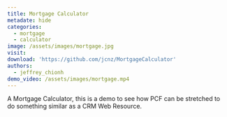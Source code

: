 ```yaml
---
title: Mortgage Calculator
metadate: hide
categories:
  - mortgage
  - calculator
image: /assets/images/mortgage.jpg
visit: 
download: 'https://github.com/jcnz/MortgageCalculator'
authors:
  - jeffrey_chionh
demo_video: /assets/images/mortgage.mp4
---
```


A Mortgage Calculator, this is a demo to see how PCF can be stretched to do something similar as a CRM Web Resource.
